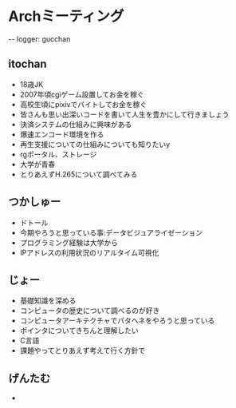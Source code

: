 # Archミーティング
--
logger: gucchan  
## itochan  
- 18歳JK
- 2007年頃cgiゲーム設置してお金を稼ぐ
- 高校生頃にpixivでバイトしてお金を稼ぐ
- 皆さんも思い出深いコードを書いて人生を豊かにして行きましょう
- 決済システムの仕組みに興味がある
- 爆速エンコード環境を作る
- 再生支援についての仕組みについても知りたいy
- rgポータル、ストレージ
- 大学が青春
- とりあえずH.265について調べてみる

## つかしゅー  
- ドトール
- 今期やろうと思っている事:データビジュアライゼーション
- プログラミング経験は大学から
- IPアドレスの利用状況のリアルタイム可視化

## じょー
- 基礎知識を深める
- コンピュータの歴史について調べるのが好き
- コンピュータアーキテクチャでパタヘネをやろうと思っている
- ポインタについてきちんと理解したい
- C言語
- 課題やってとりあえず考えて行く方針で

## げんたむ
- 
